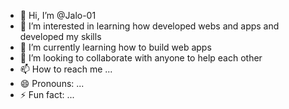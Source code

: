 - 👋 Hi, I’m @Jalo-01
- 👀 I’m interested in learning how developed webs and apps and developed my skills  
- 🌱 I’m currently learning how to build web apps 
- 💞️ I’m looking to collaborate with anyone to help each other  
- 📫 How to reach me ...
- 😄 Pronouns: ...
- ⚡ Fun fact: ...

<!---
Jalo-01/Jalo-01 is a ✨ special ✨ repository because its `README.md` (this file) appears on your GitHub profile.
You can click the Preview link to take a look at your changes.
--->
